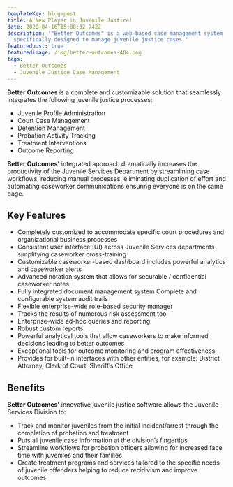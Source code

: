 ```yaml
---
templateKey: blog-post
title: A New Player in Juvenile Justice!
date: 2020-04-16T15:08:32.742Z
description: '"Better Outcomes" is a web-based case management system
  specifically designed to manage juvenile justice cases.'
featuredpost: true
featuredimage: /img/better-outcomes-404.png
tags:
  - Better Outcomes
  - Juvenile Justice Case Management
---
```

**Better Outcomes** is a complete and customizable solution that seamlessly integrates the following juvenile justice processes:

* Juvenile Profile Administration
* Court Case Management
* Detention Management
* Probation Activity Tracking
* Treatment Interventions
* Outcome Reporting

**Better Outcomes'** integrated approach dramatically increases the productivity of the Juvenile Services Department by streamlining case workflows, reducing manual processes, eliminating duplication of effort and automating caseworker communications ensuring everyone is on the same page.

## Key Features

* Completely customized to accommodate specific court procedures and organizational business processes 
* Consistent user interface (UI) across Juvenile Services departments simplifying caseworker cross-training
* Customizable caseworker-based dashboard includes powerful analytics and caseworker alerts
* Advanced notation system that allows for securable / confidential caseworker notes
* Fully integrated document management system Complete and configurable system audit trails
* Flexible enterprise-wide role-based security manager
* Tracks the results of numerous risk assessment tool
* Enterprise-wide ad-hoc queries and reporting
* Robust custom reports
* Powerful analytical tools that allow caseworkers to make informed decisions leading to better outcomes
* Exceptional tools for outcome monitoring and program effectiveness
* Provides for built-in interfaces with other entities, for example: District Attorney, Clerk of Court, Sheriff’s Office

## Benefits

**Better Outcomes'** innovative juvenile justice software allows the Juvenile Services Division to: 

* Track and monitor juveniles from the initial incident/arrest through the completion of probation and treatment
* Puts all juvenile case information at the division’s fingertips
* Streamline workflows for probation officers allowing for increased face time with juveniles and their families
* Create treatment programs and services tailored to the specific needs of juvenile offenders helping to reduce recidivism and improve outcomes